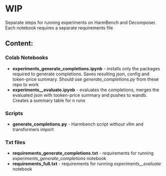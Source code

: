 # WIP
Separate steps for running experiments on HarmBench and Decomposer. Each notebook requires a separate requirements file 

## Content:
### Colab Notebooks
- **experiments_generate_completions.ipynb** - installs only the packages required to generate completions. Saves resulting json, config and token-price summary. Should use _generate_completions.py_ from these repo to work
- **experiments__evaluate.ipynb** - evaluates the completions, merges the evaluated json with tooken-price summary and pushes to wandb. Creates a summary table for n runs
### Scripts
- **generate_completions.py** - Harmbench script without vllm and transformers import
### Txt files
- **requirements_generate_completions.txt** - requirements for running _experiments_generate_completions_ notebook
- **requirements_full.txt** - requirements for running _experiments__evaluate_ notebook
